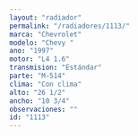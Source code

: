 ```yaml
---
layout: "radiador"
permalink: "/radiadores/1113/"
marca: "Chevrolet"
modelo: "Chevy "
ano: "1997"
motor: "L4 1.6"
transmision: "Estándar"
parte: "M-514"
clima: "Con clima"
alto: "26 1/2"
ancho: "10 3/4"
observaciones: ""
id: "1113"
---
```


